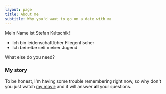 ```yaml
---
layout: page
title: About me
subtitle: Why you'd want to go on a date with me
---
```


Mein Name ist Stefan Kaltschik!

- Ich bin leidenschaftlicher Fliegenfischer
- Ich betreibe seit meiner Jugend 

What else do you need?

### My story

To be honest, I'm having some trouble remembering right now, so why don't you just watch [my movie](https://en.wikipedia.org/wiki/The_Princess_Bride_%28film%29) and it will answer **all** your questions.
